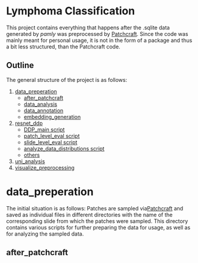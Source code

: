# Lymphoma Classification

This project contains everything that happens after the .sqlite data generated by *pamly* was preprocessed by <a href="https://github.com/FerdinandToelkes/patchcraft" target="_blank">Patchcraft</a>. Since the code was mainly meant for personal usage, it is not in the form of a package and thus a bit less structured, than the Patchcraft code.  

## Outline

The general structure of the project is as follows:

1. [data_preperation](#data_preperation)
    - [after_patchcraft](#after_patchcraft)
    - [data_analysis](#data_analysis)
    - [data_annotation](#data_annotation)
    - [embedding_generation](#embedding_generation)
2. [resnet_ddp](#resnet_ddp)
    - [DDP_main script](#DDP_main-script)
    - [patch_level_eval script](#patch_level_eval-script)
    - [slide_level_eval script](#slide_level_eval-script)
    - [analyze_data_distributions script](#analyze_data_distributions-script)
    - [others](#others)
3. [uni_analysis](#uni_analysis)
4. [visualize_preprocessing](#visualize_preprocessing)



# data_preperation

The initial situation is as follows: Patches are sampled via<a href="https://github.com/FerdinandToelkes/patchcraft" target="_blank">Patchcraft</a> and saved as individual files in different directories with the name of the corresponding slide from which the patches were sampled. This directory contains various scripts for further preparing the data for usage, as well as for analyzing the sampled data. 

## after_patchcraft


